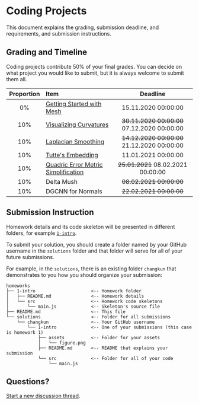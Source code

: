 # Coding Projects

This document explains the grading, submission deadline, and requirements,
and submission instructions.

## Grading and Timeline

Coding projects contribute 50% of your final grades.
You can decide on what project you would like to submit,
but it is always welcome to submit them all.

| Proportion | Item | Deadline |
|:----------:|:-----|:--------:|
| 0% | [Getting Started with Mesh](./1-intro/) | 15.11.2020 00:00:00 |
| 10% | [Visualizing Curvatures](./2-ddg/) | ~~30.11.2020 00:00:00~~ 07.12.2020 00:00:00 |
| 10% | [Laplacian Smoothing](./3-smooth/) | ~~14.12.2020 00:00:00~~ 21.12.2020 00:00:00 |
| 10% | [Tutte's Embedding](4-param/) | 11.01.2021 00:00:00 |
| 10% | [Quadric Error Metric Simplification](5-remesh/) | ~~25.01.2021~~ 08.02.2021 00:00:00 |
| 10% | Delta Mush | ~~08.02.2021 00:00:00~~ |
| 10% | DGCNN for Normals | ~~22.02.2021 00:00:00~~ |

## Submission Instruction

Homework details and its code skeleton will be presented in different folders,
for example [`1-intro`](./1-intro/README.md).

To submit your solution, you should create a folder named by your GitHub
username in the `solutions` folder and that folder will serve for all of your future submissions.

For example, in the `solutions`, there is an existing folder `changkun`
that demonstrates to you how you should organize your submission:

```
homeworks
├── 1-intro                     <-- Homework folder
│   ├── README.md               <-- Homework details
│   └── src                     <-- Homework code skeletons
│       └── main.js             <-- Skeleton's source file
├── README.md                   <-- This file
└── solutions                   <-- Folder for all submissions
    └── changkun                <-- Your GitHub username
        └── 1-intro             <-- One of your submissions (this case is homework 1)
            ├── assets          <-- Folder for your assets
            │   └── figure.png
            ├── README.md       <-- README that explains your submission 
            └── src             <-- Folder for all of your code
                └── main.js
```

## Questions?

[Start a new discussion thread](https://github.com/mimuc/gp-ws2021/discussions/new).